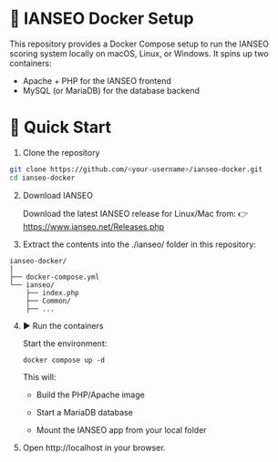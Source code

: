 # 🏹 IANSEO Docker Setup

This repository provides a Docker Compose setup to run the IANSEO
scoring system locally on macOS, Linux, or Windows.
It spins up two containers:

- Apache + PHP for the IANSEO frontend
- MySQL (or MariaDB) for the database backend

# 🚀 Quick Start
1. Clone the repository
```bash
git clone https://github.com/<your-username>/ianseo-docker.git
cd ianseo-docker
```

2. Download IANSEO

    Download the latest IANSEO release for Linux/Mac from:
👉 https://www.ianseo.net/Releases.php

3. Extract the contents into the ./ianseo/ folder in this repository:
```
ianseo-docker/
│
├── docker-compose.yml
└── ianseo/
    ├── index.php
    ├── Common/
    ├── ...
```

4. ▶️ Run the containers

    Start the environment:

    `docker compose up -d`


    This will:

    - Build the PHP/Apache image

    - Start a MariaDB database

    - Mount the IANSEO app from your local folder


5. Open http://localhost
 in your browser.